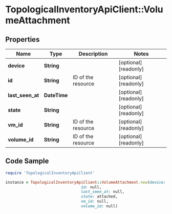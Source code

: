 # TopologicalInventoryApiClient::VolumeAttachment

## Properties

Name | Type | Description | Notes
------------ | ------------- | ------------- | -------------
**device** | **String** |  | [optional] [readonly] 
**id** | **String** | ID of the resource | [optional] [readonly] 
**last_seen_at** | **DateTime** |  | [optional] [readonly] 
**state** | **String** |  | [optional] [readonly] 
**vm_id** | **String** | ID of the resource | [optional] [readonly] 
**volume_id** | **String** | ID of the resource | [optional] [readonly] 

## Code Sample

```ruby
require 'TopologicalInventoryApiClient'

instance = TopologicalInventoryApiClient::VolumeAttachment.new(device: /dev/xvda,
                                 id: null,
                                 last_seen_at: null,
                                 state: attached,
                                 vm_id: null,
                                 volume_id: null)
```


